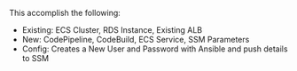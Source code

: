 This accomplish the following:

- Existing: ECS Cluster, RDS Instance, Existing ALB
- New: CodePipeline, CodeBuild, ECS Service, SSM Parameters
- Config: Creates a New User and Password with Ansible and push details to SSM
